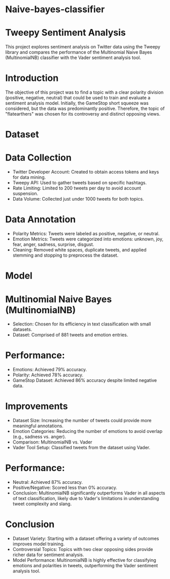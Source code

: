# Naive-bayes-classifier

# Tweepy Sentiment Analysis
This project explores sentiment analysis on Twitter data using the Tweepy library and compares the performance of the Multinomial Naive Bayes (MultinomialNB) classifier with the Vader sentiment analysis tool.

# Introduction
The objective of this project was to find a topic with a clear polarity division (positive, negative, neutral) that could be used to train and evaluate a sentiment analysis model. Initially, the GameStop short squeeze was considered, but the data was predominantly positive. Therefore, the topic of "flatearthers" was chosen for its controversy and distinct opposing views.

# Dataset
# Data Collection

* Twitter Developer Account: Created to obtain access tokens and keys for data mining.
* Tweepy API: Used to gather tweets based on specific hashtags.
* Rate Limiting: Limited to 200 tweets per day to avoid account suspension.
* Data Volume: Collected just under 1000 tweets for both topics.

# Data Annotation
* Polarity Metrics: Tweets were labeled as positive, negative, or neutral.
* Emotion Metrics: Tweets were categorized into emotions: unknown, joy, fear, anger, sadness, surprise, disgust.
* Cleaning: Removed white spaces, duplicate tweets, and applied stemming and stopping to preprocess the dataset.
# Model
# Multinomial Naive Bayes (MultinomialNB)
* Selection: Chosen for its efficiency in text classification with small datasets.
* Dataset: Comprised of 881 tweets and emotion entries.
# Performance:
* Emotions: Achieved 79% accuracy.
* Polarity: Achieved 78% accuracy.
* GameStop Dataset: Achieved 86% accuracy despite limited negative data.
# Improvements

* Dataset Size: Increasing the number of tweets could provide more meaningful annotations.
* Emotion Categories: Reducing the number of emotions to avoid overlap (e.g., sadness vs. anger).
* Comparison: MultinomialNB vs. Vader
* Vader Tool Setup: Classified tweets from the dataset using Vader.

# Performance:

* Neutral: Achieved 87% accuracy.
* Positive/Negative: Scored less than 0% accuracy.
* Conclusion: MultinomialNB significantly outperforms Vader in all aspects of text classification, likely due to Vader's limitations in understanding tweet complexity and slang.

# Conclusion
* Dataset Variety: Starting with a dataset offering a variety of outcomes improves model training.
* Controversial Topics: Topics with two clear opposing sides provide richer data for sentiment analysis.
* Model Performance: MultinomialNB is highly effective for classifying emotions and polarities in tweets, outperforming the Vader sentiment analysis tool.

